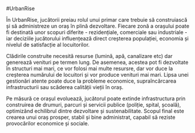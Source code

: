 #UrbanRise

În UrbanRise, jucătorii preiau rolul unui primar care trebuie să construiască și să administreze un oraș în plină dezvoltare. Fiecare zonă a orașului poate fi destinată unor scopuri diferite - rezidențiale, comerciale sau industriale - iar deciziile jucătorului influențează direct creșterea populației, economia și nivelul de satisfacție al locuitorilor.

Clădirile construite necesită resurse (lumină, apă, canalizare etc) dar generează venituri pe termen lung. De asemenea, acestea pot fi dezvoltate în structuri mai mari, ce vor folosi mai multe resursre, dar vor duce la creșterea numărului de locuitori și vor produce venituri mai mari. Lipsa unei gestionări atente poate duce la probleme economice, supraîncărcarea infrastructurii sau scăderea calității vieții în oraș.

Pe măsură ce orașul evoluează, jucătorul poate extinde infrastructura prin construirea de drumuri, parcuri și servicii publice (poliție, spital, școală), optimizând echilibrul dintre dezvoltare și sustenabilitate. Scopul final este crearea unui oraș prosper, stabil și bine administrat, capabil să reziste provocărilor economice și sociale.
